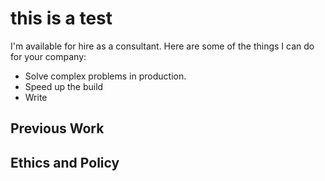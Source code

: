 

# this is  a test

I'm available for hire as a consultant. Here are some of the things I can do for your company:



* Solve complex problems in production.
* Speed up the build
* Write

## Previous Work

## Ethics and Policy